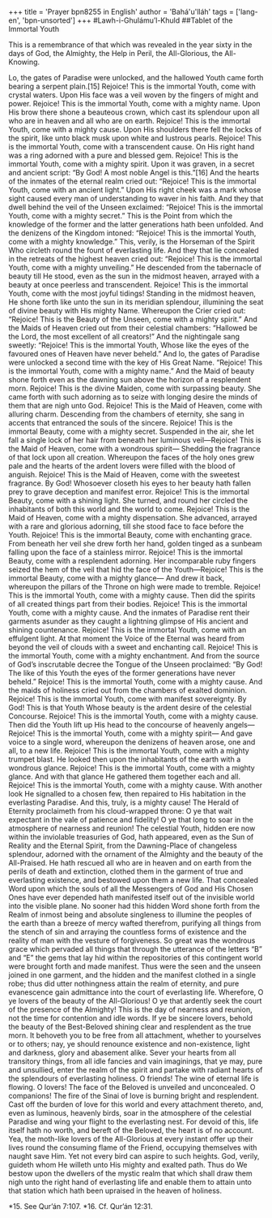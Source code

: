 +++
title = 'Prayer bpn8255 in English'
author = 'Bahá'u'lláh'
tags = ['lang-en', 'bpn-unsorted']
+++
#Lawh-i-Ghulámu’l-Khuld
##Tablet of the Immortal Youth

This is a remembrance of that which was revealed in the year sixty in the days of God, the Almighty, the Help in Peril, the All-Glorious, the All-Knowing.

Lo, the gates of Paradise were unlocked, and the hallowed Youth came forth bearing a serpent plain.[15] Rejoice! This is the immortal Youth, come with crystal waters.
Upon His face was a veil woven by the fingers of might and power. Rejoice! This is the immortal Youth, come with a mighty name.
Upon His brow there shone a beauteous crown, which cast its splendour upon all who are in heaven and all who are on earth. Rejoice! This is the immortal Youth, come with a mighty cause.
Upon His shoulders there fell the locks of the spirit, like unto black musk upon white and lustrous pearls. Rejoice! This is the immortal Youth, come with a transcendent cause.
On His right hand was a ring adorned with a pure and blessed gem. Rejoice! This is the immortal Youth, come with a mighty spirit.
Upon it was graven, in a secret and ancient script: “By God! A most noble Angel is this.”[16] And the hearts of the inmates of the eternal realm cried out: “Rejoice! This is the immortal Youth, come with an ancient light.”
Upon His right cheek was a mark whose sight caused every man of understanding to waver in his faith. And they that dwell behind the veil of the Unseen exclaimed: “Rejoice! This is the immortal Youth, come with a mighty secret.”
This is the Point from which the knowledge of the former and the latter generations hath been unfolded. And the denizens of the Kingdom intoned: “Rejoice! This is the immortal Youth, come with a mighty knowledge.”
This, verily, is the Horseman of the Spirit Who circleth round the fount of everlasting life. And they that lie concealed in the retreats of the highest heaven cried out: “Rejoice! This is the immortal Youth, come with a mighty unveiling.”
He descended from the tabernacle of beauty till He stood, even as the sun in the midmost heaven, arrayed with a beauty at once peerless and transcendent. Rejoice! This is the immortal Youth, come with the most joyful tidings!
Standing in the midmost heaven, He shone forth like unto the sun in its meridian splendour, illumining the seat of divine beauty with His mighty Name. Whereupon the Crier cried out: “Rejoice! This is the Beauty of the Unseen, come with a mighty spirit.”
And the Maids of Heaven cried out from their celestial chambers: “Hallowed be the Lord, the most excellent of all creators!” And the nightingale sang sweetly: “Rejoice! This is the immortal Youth, Whose like the eyes of the favoured ones of Heaven have never beheld.”
And lo, the gates of Paradise were unlocked a second time with the key of His Great Name. “Rejoice! This is the immortal Youth, come with a mighty name.”
And the Maid of beauty shone forth even as the dawning sun above the horizon of a resplendent morn. Rejoice! This is the divine Maiden, come with surpassing beauty.
She came forth with such adorning as to seize with longing desire the minds of them that are nigh unto God. Rejoice! This is the Maid of Heaven, come with alluring charm.
Descending from the chambers of eternity, she sang in accents that entranced the souls of the sincere. Rejoice! This is the immortal Beauty, come with a mighty secret.
Suspended in the air, she let fall a single lock of her hair from beneath her luminous veil—Rejoice! This is the Maid of Heaven, come with a wondrous spirit—
Shedding the fragrance of that lock upon all creation. Whereupon the faces of the holy ones grew pale and the hearts of the ardent lovers were filled with the blood of anguish. Rejoice! This is the Maid of Heaven, come with the sweetest fragrance.
By God! Whosoever closeth his eyes to her beauty hath fallen prey to grave deception and manifest error. Rejoice! This is the immortal Beauty, come with a shining light.
She turned, and round her circled the inhabitants of both this world and the world to come. Rejoice! This is the Maid of Heaven, come with a mighty dispensation.
She advanced, arrayed with a rare and glorious adorning, till she stood face to face before the Youth. Rejoice! This is the immortal Beauty, come with enchanting grace.
From beneath her veil she drew forth her hand, golden tinged as a sunbeam falling upon the face of a stainless mirror. Rejoice! This is the immortal Beauty, come with a resplendent adorning.
Her incomparable ruby fingers seized the hem of the veil that hid the face of the Youth—Rejoice! This is the immortal Beauty, come with a mighty glance—
And drew it back, whereupon the pillars of the Throne on high were made to tremble. Rejoice! This is the immortal Youth, come with a mighty cause.
Then did the spirits of all created things part from their bodies. Rejoice! This is the immortal Youth, come with a mighty cause.
And the inmates of Paradise rent their garments asunder as they caught a lightning glimpse of His ancient and shining countenance. Rejoice! This is the immortal Youth, come with an effulgent light.
At that moment the Voice of the Eternal was heard from beyond the veil of clouds with a sweet and enchanting call. Rejoice! This is the immortal Youth, come with a mighty enchantment.
And from the source of God’s inscrutable decree the Tongue of the Unseen proclaimed: “By God! The like of this Youth the eyes of the former generations have never beheld.” Rejoice! This is the immortal Youth, come with a mighty cause.
And the maids of holiness cried out from the chambers of exalted dominion. Rejoice! This is the immortal Youth, come with manifest sovereignty.
By God! This is that Youth Whose beauty is the ardent desire of the celestial Concourse. Rejoice! This is the immortal Youth, come with a mighty cause.
Then did the Youth lift up His head to the concourse of heavenly angels—Rejoice! This is the immortal Youth, come with a mighty spirit—
And gave voice to a single word, whereupon the denizens of heaven arose, one and all, to a new life. Rejoice! This is the immortal Youth, come with a mighty trumpet blast.
He looked then upon the inhabitants of the earth with a wondrous glance. Rejoice! This is the immortal Youth, come with a mighty glance.
And with that glance He gathered them together each and all. Rejoice! This is the immortal Youth, come with a mighty cause.
With another look He signalled to a chosen few, then repaired to His habitation in the everlasting Paradise. And this, truly, is a mighty cause!
The Herald of Eternity proclaimeth from his cloud-wrapped throne: O ye that wait expectant in the vale of patience and fidelity! O ye that long to soar in the atmosphere of nearness and reunion! The celestial Youth, hidden ere now within the inviolable treasuries of God, hath appeared, even as the Sun of Reality and the Eternal Spirit, from the Dawning-Place of changeless splendour, adorned with the ornament of the Almighty and the beauty of the All-Praised. He hath rescued all who are in heaven and on earth from the perils of death and extinction, clothed them in the garment of true and everlasting existence, and bestowed upon them a new life.
That concealed Word upon which the souls of all the Messengers of God and His Chosen Ones have ever depended hath manifested itself out of the invisible world into the visible plane. No sooner had this hidden Word shone forth from the Realm of inmost being and absolute singleness to illumine the peoples of the earth than a breeze of mercy wafted therefrom, purifying all things from the stench of sin and arraying the countless forms of existence and the reality of man with the vesture of forgiveness. So great was the wondrous grace which pervaded all things that through the utterance of the letters “B” and “E” the gems that lay hid within the repositories of this contingent world were brought forth and made manifest. Thus were the seen and the unseen joined in one garment, and the hidden and the manifest clothed in a single robe; thus did utter nothingness attain the realm of eternity, and pure evanescence gain admittance into the court of everlasting life.
Wherefore, O ye lovers of the beauty of the All-Glorious! O ye that ardently seek the court of the presence of the Almighty! This is the day of nearness and reunion, not the time for contention and idle words. If ye be sincere lovers, behold the beauty of the Best-Beloved shining clear and resplendent as the true morn. It behoveth you to be free from all attachment, whether to yourselves or to others; nay, ye should renounce existence and non-existence, light and darkness, glory and abasement alike. Sever your hearts from all transitory things, from all idle fancies and vain imaginings, that ye may, pure and unsullied, enter the realm of the spirit and partake with radiant hearts of the splendours of everlasting holiness.
O friends! The wine of eternal life is flowing. O lovers! The face of the Beloved is unveiled and unconcealed. O companions! The fire of the Sinai of love is burning bright and resplendent. Cast off the burden of love for this world and every attachment thereto, and, even as luminous, heavenly birds, soar in the atmosphere of the celestial Paradise and wing your flight to the everlasting nest. For devoid of this, life itself hath no worth, and bereft of the Beloved, the heart is of no account.
Yea, the moth-like lovers of the All-Glorious at every instant offer up their lives round the consuming flame of the Friend, occupying themselves with naught save Him. Yet not every bird can aspire to such heights. God, verily, guideth whom He willeth unto His mighty and exalted path.
Thus do We bestow upon the dwellers of the mystic realm that which shall draw them nigh unto the right hand of everlasting life and enable them to attain unto that station which hath been upraised in the heaven of holiness.

*15.    See Qur’án 7:107.
*16.    Cf. Qur’án 12:31.
